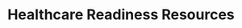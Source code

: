 ---
layout: planlist
title: Healthcare Readiness Resources
permalink: /industry/healthcare/
includemethod: all
includeplans:
- healthcare
---